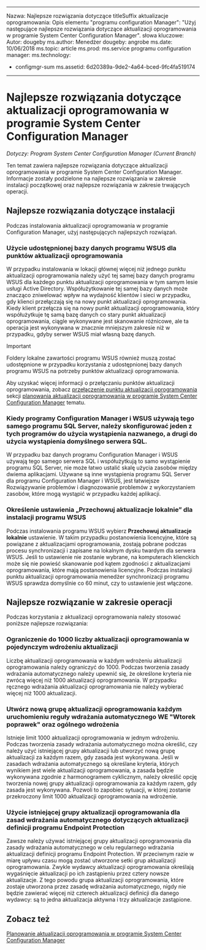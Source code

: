  ---

Nazwa: Najlepsze rozwiązania dotyczące titleSuffix aktualizacje oprogramowania: Opis elementu "programu configuration Manager": "Użyj następujące najlepsze rozwiązania dotyczące aktualizacji oprogramowania w programie System Center Configuration Manager".
słowa kluczowe: Autor: dougeby ms.author: Menedżer dougeby: angrobe ms.date: 10/06/2018 ms.topic: article ms.prod: ms.service programu configuration manager: ms.technology:
 - configmgr-sum ms.assetid: 6d20389a-9de2-4a64-bced-9fc4fa519174


---
# <a name="best-practices-for-software-updates-in-system-center-configuration-manager"></a>Najlepsze rozwiązania dotyczące aktualizacji oprogramowania w programie System Center Configuration Manager

*Dotyczy: Program System Center Configuration Manager (Current Branch)*

Ten temat zawiera najlepsze rozwiązania dotyczące aktualizacji oprogramowania w programie System Center Configuration Manager. Informacje zostały podzielone na najlepsze rozwiązania w zakresie instalacji początkowej oraz najlepsze rozwiązania w zakresie trwających operacji.  

## <a name="installation-best-practices"></a>Najlepsze rozwiązania dotyczące instalacji  
 Podczas instalowania aktualizacji oprogramowania w programie Configuration Manager, użyj następujących najlepszych rozwiązań.  

### <a name="use-a-shared-wsus-database-for-software-update-points"></a>Użycie udostępnionej bazy danych programu WSUS dla punktów aktualizacji oprogramowania  
 W przypadku instalowania w lokacji głównej więcej niż jednego punktu aktualizacji oprogramowania należy użyć tej samej bazy danych programu WSUS dla każdego punktu aktualizacji oprogramowania w tym samym lesie usługi Active Directory. Współużytkowanie tej samej bazy danych może znacząco zniwelować wpływ na wydajność klientów i sieci w przypadku, gdy klienci przełączają się na nowy punkt aktualizacji oprogramowania. Kiedy klient przełącza się na nowy punkt aktualizacji oprogramowania, który współużytkuje tę samą bazę danych co stary punkt aktualizacji oprogramowania, ciągle wykonywane jest skanowanie różnicowe, ale ta operacja jest wykonywana w znacznie mniejszym zakresie niż w przypadku, gdyby serwer WSUS miał własną bazę danych.  

> [!IMPORTANT]  
>  Foldery lokalne zawartości programu WSUS również muszą zostać udostępnione w przypadku korzystania z udostępnionej bazy danych programu WSUS na potrzeby punktów aktualizacji oprogramowania.  

 Aby uzyskać więcej informacji o przełączaniu punktów aktualizacji oprogramowania, zobacz [przełączenie punktu aktualizacji oprogramowania](../../sum/plan-design/plan-for-software-updates.md#BKMK_SUPSwitching) sekcji [planowania aktualizacji oprogramowania w programie System Center Configuration Manager](../../sum/plan-design/plan-for-software-updates.md) tematu.  

### <a name="when-configuration-manager-and-wsus-use-the-same-sql-server-configure-one-of-these-to-use-a-named-instance-and-the-other-to-use-the-default-instance-of-sql-server"></a>Kiedy programy Configuration Manager i WSUS używają tego samego programu SQL Server, należy skonfigurować jeden z tych programów do użycia wystąpienia nazwanego, a drugi do użycia wystąpienia domyślnego serwera SQL.  
 W przypadku baz danych programu Configuration Manager i WSUS używają tego samego serwera SQL i współużytkują to samo wystąpienie programu SQL Server, nie może łatwo ustalić skalę użycia zasobów między dwiema aplikacjami. Używane są inne wystąpienia programu SQL Server dla programu Configuration Manager i WSUS, jest łatwiejsze Rozwiązywanie problemów i diagnozowanie problemów z wykorzystaniem zasobów, które mogą wystąpić w przypadku każdej aplikacji.  

### <a name="specify-the-store-updates-locally-setting-for-the-wsus-installation"></a>Określenie ustawienia „Przechowuj aktualizacje lokalnie” dla instalacji programu WSUS  
 Podczas instalowania programu WSUS wybierz **Przechowuj aktualizacje lokalnie** ustawienie. W takim przypadku postanowienia licencyjne, które są powiązane z aktualizacjami oprogramowania, zostają pobrane podczas procesu synchronizacji i zapisane na lokalnym dysku twardym dla serwera WSUS. Jeśli to ustawienie nie zostanie wybrane, na komputerach klienckich może się nie powieść skanowanie pod kątem zgodności z aktualizacjami oprogramowania, które mają postanowienia licencyjne. Podczas instalacji punktu aktualizacji oprogramowania menedżer synchronizacji programu WSUS sprawdza domyślnie co 60 minut, czy to ustawienie jest włączone.  

## <a name="operational-best-practices"></a>Najlepsze rozwiązanie w zakresie operacji  
 Podczas korzystania z aktualizacji oprogramowania należy stosować poniższe najlepsze rozwiązania:  

### <a name="limit-software-updates-to-1000-in-a-single-software-update-deployment"></a>Ograniczenie do 1000 liczby aktualizacji oprogramowania w pojedynczym wdrożeniu aktualizacji  
 Liczbę aktualizacji oprogramowania w każdym wdrożeniu aktualizacji oprogramowania należy ograniczyć do 1000. Podczas tworzenia zasady wdrażania automatycznego należy upewnić się, że określone kryteria nie zwrócą więcej niż 1000 aktualizacji oprogramowania. W przypadku ręcznego wdrażania aktualizacji oprogramowania nie należy wybierać więcej niż 1000 aktualizacji.  

### <a name="create-a-new-software-update-group-each-time-an-automatic-deployment-rule-runs-for-patch-tuesday-and-for-general-deployment"></a>Utwórz nową grupę aktualizacji oprogramowania każdym uruchomieniu reguły wdrażania automatycznego WE "Wtorek poprawek" oraz ogólnego wdrożenia  
 Istnieje limit 1000 aktualizacji oprogramowania w jednym wdrożeniu. Podczas tworzenia zasady wdrażania automatycznego można określić, czy należy użyć istniejącej grupy aktualizacji lub utworzyć nową grupę aktualizacji za każdym razem, gdy zasada jest wykonywana. Jeśli w zasadach wdrażania automatycznego są określane kryteria, których wynikiem jest wiele aktualizacji oprogramowania, a zasada będzie wykonywana zgodnie z harmonogramem cyklicznym, należy określić opcję tworzenia nowej grupy aktualizacji oprogramowania za każdym razem, gdy zasada jest wykonywana. Pozwoli to zapobiec sytuacji, w której zostanie przekroczony limit 1000 aktualizacji oprogramowania na wdrożenie.  

### <a name="use-an-existing-software-update-group-for-automatic-deployment-rules-for-endpoint-protection-definition-updates"></a>Użycie istniejącej grupy aktualizacji oprogramowania dla zasad wdrażania automatycznego dotyczących aktualizacji definicji programu Endpoint Protection  
 Zawsze należy używać istniejącej grupy aktualizacji oprogramowania dla zasady wdrażania automatycznego w celu regularnego wdrażania aktualizacji definicji programu Endpoint Protection. W przeciwnym razie w miarę upływu czasu mogą zostać utworzone setki grup aktualizacji oprogramowania. Zwykle wydawcy aktualizacji oprogramowania określają wygaśnięcie aktualizacji po ich zastąpieniu przez cztery nowsze aktualizacje. Z tego powodu grupa aktualizacji oprogramowania, które zostaje utworzona przez zasadę wdrażania automatycznego, nigdy nie będzie zawierać więcej niż czterech aktualizacji definicji dla danego wydawcy: są to jedna aktualizacja aktywna i trzy aktualizacje zastąpione.  

## <a name="see-also"></a>Zobacz też  
 [Planowanie aktualizacji oprogramowania w programie System Center Configuration Manager](../../sum/plan-design/plan-for-software-updates.md)
